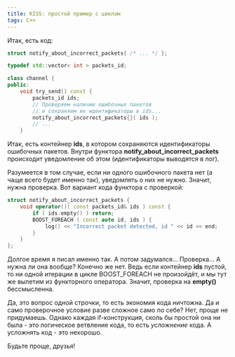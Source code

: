 ```yaml
---
title: KISS: простой пример с циклом
tags: C++
---
```


Итак, есть код:
```cpp
struct notify_about_incorrect_packets{ /* ... */ };

typedef std::vector< int > packets_id;

class channel {
public:
    void try_send() const {
        packets_id ids;
        // Проверяем наличие ошибочных пакетов 
        // и сохраняем их идентификаторы в ids...
        notify_about_incorrect_packets{}( ids );
        // ...
    }
```
Итак, есть контейнер **ids**, в котором сохраняются идентификаторы ошибочных пакетов. Внутри функтора **notify_about_incorrect_packets** происходит уведомление об этом (идентификаторы выводятся в лог).

Разумеется в том случае, если ни одного ошибочного пакета нет (а чаще всего будет именно так), уведомлять о них не нужно. Значит, нужна проверка. Вот вариант кода функтора с проверкой:
```cpp
struct notify_about_incorrect_packets {
    void operator()( const packets_id& ids ) const {
        if ( ids.empty() ) return;
        BOOST_FOREACH ( const auto id, ids ) {
            log() << "Incorrect packet detected, id " << id << end;
        }
    }
};
```
Долгое время я писал именно так. А потом задумался... Проверка... А нужна ли она вообще? Конечно же нет. Ведь если контейнер **ids** пустой, то ни одной итерации в цикле BOOST_FOREACH не произойдёт, и мы тут же вылетим из функторного оператора. Значит, проверка на **empty()** бессмысленна.

Да, это вопрос одной строчки, то есть экономия кода ничтожна. Да и само проверочное условие разве сложное само по себе? Нет, проще не придумаешь. Однако каждая if-конструкция, сколь бы простой она ни была - это логическое ветвление кода, то есть *усложнение* кода. А усложнять код - это нехорошо.

Будьте проще, друзья!
